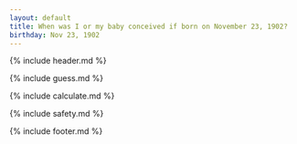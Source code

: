 ```yaml
---
layout: default
title: When was I or my baby conceived if born on November 23, 1902?
birthday: Nov 23, 1902
---
```


{% include header.md %}

{% include guess.md %}

{% include calculate.md %}

{% include safety.md %}

{% include footer.md %}



